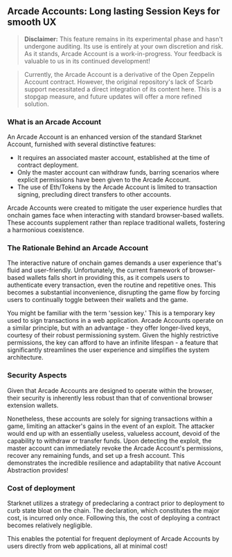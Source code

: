 ## Arcade Accounts: Long lasting Session Keys for smooth UX

> **Disclaimer:** This feature remains in its experimental phase and hasn't undergone auditing. Its use is entirely at your own discretion and risk. As it stands, Arcade Account is a work-in-progress. Your feedback is valuable to us in its continued development!

> Currently, the Arcade Account is a derivative of the Open Zeppelin Account contract. However, the original repository's lack of Scarb support necessitated a direct integration of its content here. This is a stopgap measure, and future updates will offer a more refined solution.

### What is an Arcade Account

An Arcade Account is an enhanced version of the standard Starknet Account, furnished with several distinctive features:

- It requires an associated master account, established at the time of contract deployment.
- Only the master account can withdraw funds, barring scenarios where explicit permissions have been given to the Arcade Account.
- The use of Eth/Tokens by the Arcade Account is limited to transaction signing, precluding direct transfers to other accounts.

Arcade Accounts were created to mitigate the user experience hurdles that onchain games face when interacting with standard browser-based wallets. These accounts supplement rather than replace traditional wallets, fostering a harmonious coexistence.

### The Rationale Behind an Arcade Account

The interactive nature of onchain games demands a user experience that's fluid and user-friendly. Unfortunately, the current framework of browser-based wallets falls short in providing this, as it compels users to authenticate every transaction, even the routine and repetitive ones. This becomes a substantial inconvenience, disrupting the game flow by forcing users to continually toggle between their wallets and the game.

You might be familiar with the term 'session key.' This is a temporary key used to sign transactions in a web application. Arcade Accounts operate on a similar principle, but with an advantage - they offer longer-lived keys, courtesy of their robust permissioning system. Given the highly restrictive permissions, the key can afford to have an infinite lifespan - a feature that significantly streamlines the user experience and simplifies the system architecture.

### Security Aspects 

Given that Arcade Accounts are designed to operate within the browser, their security is inherently less robust than that of conventional browser extension wallets. 

Nonetheless, these accounts are solely for signing transactions within a game, limiting an attacker's gains in the event of an exploit. The attacker would end up with an essentially useless, valueless account, devoid of the capability to withdraw or transfer funds. Upon detecting the exploit, the master account can immediately revoke the Arcade Account's permissions, recover any remaining funds, and set up a fresh account. This demonstrates the incredible resilience and adaptability that native Account Abstraction provides!


### Cost of deployment

Starknet utilizes a strategy of predeclaring a contract prior to deployment to curb state bloat on the chain. The declaration, which constitutes the major cost, is incurred only once. Following this, the cost of deploying a contract becomes relatively negligible.

This enables the potential for frequent deployment of Arcade Accounts by users directly from web applications, all at minimal cost!



